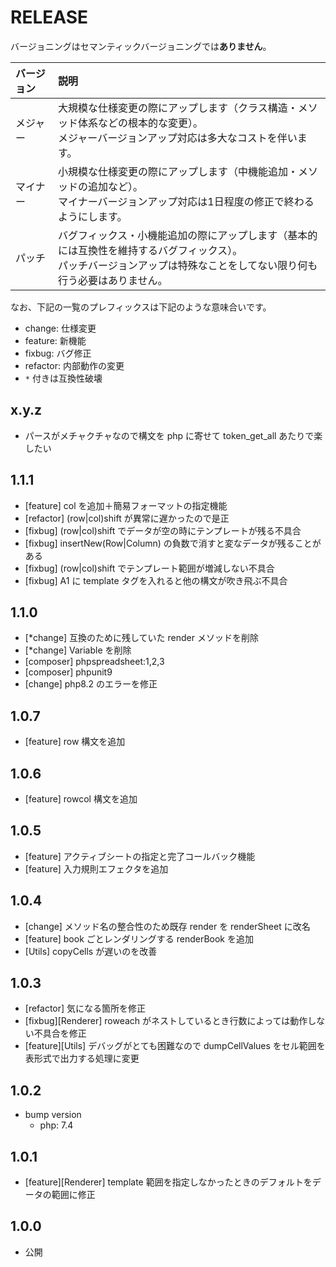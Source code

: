 # RELEASE

バージョニングはセマンティックバージョニングでは**ありません**。

| バージョン   | 説明
|:--           |:--
| メジャー     | 大規模な仕様変更の際にアップします（クラス構造・メソッド体系などの根本的な変更）。<br>メジャーバージョンアップ対応は多大なコストを伴います。
| マイナー     | 小規模な仕様変更の際にアップします（中機能追加・メソッドの追加など）。<br>マイナーバージョンアップ対応は1日程度の修正で終わるようにします。
| パッチ       | バグフィックス・小機能追加の際にアップします（基本的には互換性を維持するバグフィックス）。<br>パッチバージョンアップは特殊なことをしてない限り何も行う必要はありません。

なお、下記の一覧のプレフィックスは下記のような意味合いです。

- change: 仕様変更
- feature: 新機能
- fixbug: バグ修正
- refactor: 内部動作の変更
- `*` 付きは互換性破壊

## x.y.z

- パースがメチャクチャなので構文を php に寄せて token_get_all あたりで楽したい

## 1.1.1

- [feature] col を追加＋簡易フォーマットの指定機能
- [refactor] (row|col)shift が異常に遅かったので是正
- [fixbug] (row|col)shift でデータが空の時にテンプレートが残る不具合
- [fixbug] insertNew(Row|Column) の負数で消すと変なデータが残ることがある
- [fixbug] (row|col)shift でテンプレート範囲が増減しない不具合
- [fixbug] A1 に template タグを入れると他の構文が吹き飛ぶ不具合

## 1.1.0

- [*change] 互換のために残していた render メソッドを削除
- [*change] Variable を削除
- [composer] phpspreadsheet:1,2,3
- [composer] phpunit9
- [change] php8.2 のエラーを修正

## 1.0.7

- [feature] row 構文を追加

## 1.0.6

- [feature] rowcol 構文を追加

## 1.0.5

- [feature] アクティブシートの指定と完了コールバック機能
- [feature] 入力規則エフェクタを追加

## 1.0.4

- [change] メソッド名の整合性のため既存 render を renderSheet に改名
- [feature] book ごとレンダリングする renderBook を追加
- [Utils] copyCells が遅いのを改善

## 1.0.3

- [refactor] 気になる箇所を修正
- [fixbug][Renderer] roweach がネストしているとき行数によっては動作しない不具合を修正
- [feature][Utils] デバッグがとても困難なので dumpCellValues をセル範囲を表形式で出力する処理に変更

## 1.0.2

- bump version
  - php: 7.4

## 1.0.1

- [feature][Renderer] template 範囲を指定しなかったときのデフォルトをデータの範囲に修正

## 1.0.0

- 公開
